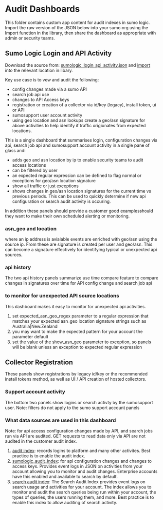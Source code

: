 # Audit Dashboards

This folder contains custom app content for audit indexes in sumo logic.
Import the raw version of the JSON below into your sumo org using the Import function in the library, then share the dashboard as appropriate with admin or security teams.

## Sumo Logic Login and API Activity
Download the source from: [sumologic_login_api_activity.json](./sumologic_login_api_activity.json) and [import](https://help.sumologic.com/docs/get-started/library/#import-content) into the relevant location in libary.

Key use case is to vew and audit the following:
- config changes made via a sumo API
- search job api use
- changes to API Access keys
- registration or creation of a collector via id/key (legacy), install token, ui or API
- sumosupport user account activity
- using geo location and asn lookups create a geo/asn signature for above activities to help identify if traffic origionates from expected locations.

This is a single dashboard that summarises login, configuration changes via api, search job api and sumosupport account activity in a single pane of glass and:
- adds geo and asn location by ip to enable security teams to audit access locations
- can be filtered by user
- an expected regular expression can be defined to flag normal or exceptions for geo/asn location signature
- show all traffic or just exceptions
- shows changes in geo/asn location signatures for the current time vs previous periods. This can be used to quickly determine if new api configuration or search audit activity is occuring.

In addition these panels should provide a customer good examplesshould they want to make their own scheduled alerting or monitoring.
  
### asn_geo and location
where an ip address is avialable events are enriched with geo/asn using the source ip. From these are signature is created per user and geo/asn. This can become a signature effectively for identifying typical or unexpected api sources.

### api history
The two api history panels summarize use time compare feature to compare changes in signatures over time for API config change and search job api

### to monitor for unexpected API source locations
This dashboard makes it easy to monitor for unexpected api activities.
1. set expected_asn_geo_regex parameter to a regular expression that matches your expected asn_geo location signature strings such as Australia|New.Zealand
2. you may want to make the expected pattern for your account the parameter default
3. set the value of the show_asn_geo parameter to exception, so panels will be blank unless an exception to expected regular expression

## Collector Registration
These panels show registrations by legacy id/key or the recommended install tokens method, as well as UI / API creation of hosted collectors.

### Support account activity
The bottom two panels show logins or search activty by the sumosupport user. 
Note: filters do not apply to the sumo support account panels 

### What data sources are used in this dashboard
Note: for api access configuration changes made by API, and search jobs run via API are audited.
GET requests to read data only via API are not audited in the customer audit index.

1. [audit index](https://help.sumologic.com/docs/manage/security/audit-indexes/audit-index/): records logins to platform and many other activites. Best practice is to enable the audit index.
2. [sumologic_audit_index](https://service.sumologic.com/audit/docs/): for api configuration changes and changes to access keys. Provides event logs in JSON on activities from your account allowing you to monitor and audit changes. Enterprise accounts have this enabled and available to search by default.
3. [search audit index](https://help.sumologic.com/docs/manage/security/audit-indexes/search-audit-index/): The Search Audit Index provides event logs on search usage and activities for your account. The index allows you to monitor and audit the search queries being run within your account, the types of queries, the users running them, and more. Best practice is to enable this index to allow auditing of search activity.
